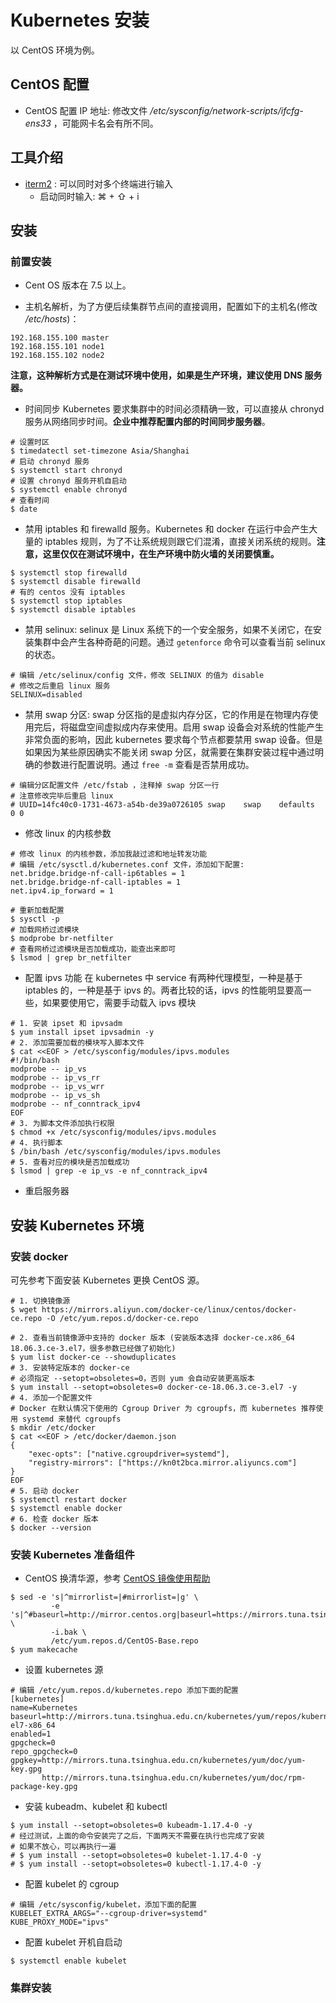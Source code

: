 # Kubernetes 安装

以 CentOS 环境为例。

## CentOS 配置

- CentOS 配置 IP 地址: 修改文件 */etc/sysconfig/network-scripts/ifcfg-ens33* ，可能网卡名会有所不同。

## 工具介绍

- [iterm2](https://iterm2.com/) : 可以同时对多个终端进行输入
    - 启动同时输入: ⌘ + ⇧ + i

## 安装

### 前置安装

- Cent OS 版本在 7.5 以上。

- 主机名解析，为了方便后续集群节点间的直接调用，配置如下的主机名(修改 */etc/hosts*)：
```
192.168.155.100 master
192.168.155.101 node1
192.168.155.102 node2
```
**注意，这种解析方式是在测试环境中使用，如果是生产环境，建议使用 DNS 服务器。**

- 时间同步 Kubernetes 要求集群中的时间必须精确一致，可以直接从 chronyd 服务从网络同步时间。**企业中推荐配置内部的时间同步服务器**。
```shell
# 设置时区
$ timedatectl set-timezone Asia/Shanghai
# 启动 chronyd 服务
$ systemctl start chronyd
# 设置 chronyd 服务开机自启动
$ systemctl enable chronyd
# 查看时间
$ date
```

- 禁用 iptables 和 firewalld 服务。Kubernetes 和 docker 在运行中会产生大量的 iptables 规则，为了不让系统规则跟它们混淆，直接关闭系统的规则。**注意，这里仅仅在测试环境中，在生产环境中防火墙的关闭要慎重。**
```shell
$ systemctl stop firewalld
$ systemctl disable firewalld
# 有的 centos 没有 iptables
$ systemctl stop iptables
$ systemctl disable iptables
```

- 禁用 selinux: selinux 是 Linux 系统下的一个安全服务，如果不关闭它，在安装集群中会产生各种奇葩的问题。通过 `getenforce` 命令可以查看当前 selinux 的状态。
```
# 编辑 /etc/selinux/config 文件，修改 SELINUX 的值为 disable
# 修改之后重启 linux 服务
SELINUX=disabled
```

- 禁用 swap 分区: swap 分区指的是虚拟内存分区，它的作用是在物理内存使用完后，将磁盘空间虚拟成内存来使用。启用 swap 设备会对系统的性能产生非常负面的影响，因此 kubernetes 要求每个节点都要禁用 swap 设备。但是如果因为某些原因确实不能关闭 swap 分区，就需要在集群安装过程中通过明确的参数进行配置说明。通过 `free -m` 查看是否禁用成功。
```
# 编辑分区配置文件 /etc/fstab ，注释掉 swap 分区一行
# 注意修改完毕后重启 linux
# UUID=14fc40c0-1731-4673-a54b-de39a0726105 swap    swap    defaults        0 0
```

- 修改 linux 的内核参数
```shell
# 修改 linux 的内核参数，添加我敲过滤和地址转发功能
# 编辑 /etc/sysctl.d/kubernetes.conf 文件，添加如下配置:
net.bridge.bridge-nf-call-ip6tables = 1
net.bridge.bridge-nf-call-iptables = 1
net.ipv4.ip_forward = 1

# 重新加载配置
$ sysctl -p
# 加载网桥过滤模块
$ modprobe br-netfilter
# 查看网桥过滤模块是否加载成功，能查出来即可
$ lsmod | grep br_netfilter
```

- 配置 ipvs 功能
在 kubernetes 中 service 有两种代理模型，一种是基于 iptables 的，一种是基于 ipvs 的。两者比较的话，ipvs 的性能明显要高一些，如果要使用它，需要手动载入 ipvs 模块
```shell
# 1. 安装 ipset 和 ipvsadm
$ yum install ipset ipvsadmin -y
# 2. 添加需要加载的模块写入脚本文件
$ cat <<EOF > /etc/sysconfig/modules/ipvs.modules
#!/bin/bash
modprobe -- ip_vs
modprobe -- ip_vs_rr
modprobe -- ip_vs_wrr
modprobe -- ip_vs_sh
modprobe -- nf_conntrack_ipv4
EOF
# 3. 为脚本文件添加执行权限
$ chmod +x /etc/sysconfig/modules/ipvs.modules
# 4. 执行脚本
$ /bin/bash /etc/sysconfig/modules/ipvs.modules
# 5. 查看对应的模块是否加载成功
$ lsmod | grep -e ip_vs -e nf_conntrack_ipv4
```

- 重启服务器

## 安装 Kubernetes 环境

### 安装 docker

可先参考下面安装 Kubernetes 更换 CentOS 源。
```shell
# 1. 切换镜像源
$ wget https://mirrors.aliyun.com/docker-ce/linux/centos/docker-ce.repo -O /etc/yum.repos.d/docker-ce.repo

# 2. 查看当前镜像源中支持的 docker 版本 (安装版本选择 docker-ce.x86_64 18.06.3.ce-3.el7，很多参数已经做了初始化)
$ yum list docker-ce --showduplicates
# 3. 安装特定版本的 docker-ce
# 必须指定 --setopt=obsoletes=0，否则 yum 会自动安装更高版本
$ yum install --setopt=obsoletes=0 docker-ce-18.06.3.ce-3.el7 -y
# 4. 添加一个配置文件
# Docker 在默认情况下使用的 Cgroup Driver 为 cgroupfs，而 kubernetes 推荐使用 systemd 来替代 cgroupfs
$ mkdir /etc/docker
$ cat <<EOF > /etc/docker/daemon.json
{
    "exec-opts": ["native.cgroupdriver=systemd"],
    "registry-mirrors": ["https://kn0t2bca.mirror.aliyuncs.com"]
}
EOF
# 5. 启动 docker
$ systemctl restart docker
$ systemctl enable docker
# 6. 检查 docker 版本
$ docker --version
```
### 安装 Kubernetes 准备组件

- CentOS 换清华源，参考 [CentOS 镜像使用帮助](https://mirrors.tuna.tsinghua.edu.cn/help/centos/)
```
$ sed -e 's|^mirrorlist=|#mirrorlist=|g' \
         -e 's|^#baseurl=http://mirror.centos.org|baseurl=https://mirrors.tuna.tsinghua.edu.cn|g' \
         -i.bak \
         /etc/yum.repos.d/CentOS-Base.repo
$ yum makecache
```

- 设置 kubernetes 源
```shell
# 编辑 /etc/yum.repos.d/kubernetes.repo 添加下面的配置
[kubernetes]
name=Kubernetes
baseurl=http://mirrors.tuna.tsinghua.edu.cn/kubernetes/yum/repos/kubernetes-el7-x86_64
enabled=1
gpgcheck=0
repo_gpgcheck=0
gpgkey=http://mirrors.tuna.tsinghua.edu.cn/kubernetes/yum/doc/yum-key.gpg
       http://mirrors.tuna.tsinghua.edu.cn/kubernetes/yum/doc/rpm-package-key.gpg
```


- 安装 kubeadm、kubelet 和 kubectl 
```shell
$ yum install --setopt=obsoletes=0 kubeadm-1.17.4-0 -y
# 经过测试，上面的命令安装完了之后，下面两天不需要在执行也完成了安装
# 如果不放心，可以再执行一遍
# $ yum install --setopt=obsoletes=0 kubelet-1.17.4-0 -y
# $ yum install --setopt=obsoletes=0 kubectl-1.17.4-0 -y
```

- 配置 kubelet 的 cgroup
```shell
# 编辑 /etc/sysconfig/kubelet，添加下面的配置 
KUBELET_EXTRA_ARGS="--cgroup-driver=systemd"
KUBE_PROXY_MODE="ipvs"
```

- 配置 kubelet 开机自启动
```
$ systemctl enable kubelet
```

### 集群安装
